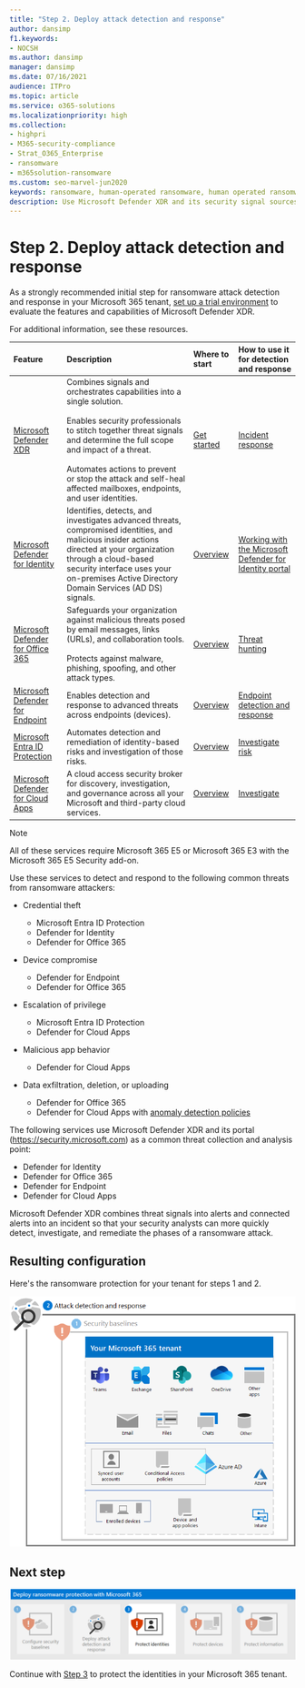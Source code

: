 ```yaml
---
title: "Step 2. Deploy attack detection and response"
author: dansimp
f1.keywords:
- NOCSH
ms.author: dansimp
manager: dansimp
ms.date: 07/16/2021
audience: ITPro
ms.topic: article
ms.service: o365-solutions
ms.localizationpriority: high
ms.collection:
- highpri
- M365-security-compliance
- Strat_O365_Enterprise
- ransomware
- m365solution-ransomware
ms.custom: seo-marvel-jun2020
keywords: ransomware, human-operated ransomware, human operated ransomware, HumOR, extortion attack, ransomware attack, encryption, cryptovirology, zero trust
description: Use Microsoft Defender XDR and its security signal sources to protect your Microsoft 365 resources from ransomware attacks.
---
```


# Step 2. Deploy attack detection and response

As a strongly recommended initial step for ransomware attack detection and response in your Microsoft 365 tenant, [set up a trial environment](/microsoft-365/security/defender/eval-overview) to evaluate the features and capabilities of Microsoft Defender XDR.

For additional information, see these resources.

| Feature | Description | Where to start | How to use it for detection and response |
|:-------|:-----|:-------|:-------|
| [Microsoft Defender XDR](/microsoft-365/security/defender) | Combines signals and orchestrates capabilities into a single solution. <br><br> Enables security professionals to stitch together threat signals and determine the full scope and impact of a threat. <br><br> Automates actions to prevent or stop the attack and self-heal affected mailboxes, endpoints, and user identities. | [Get started](/microsoft-365/security/defender/get-started) | [Incident response](/microsoft-365/security/defender/incidents-overview) |
| [Microsoft Defender for Identity](/defender-for-identity/what-is) |  Identifies, detects, and investigates advanced threats, compromised identities, and malicious insider actions directed at your organization through a cloud-based security interface uses your on-premises Active Directory Domain Services (AD DS) signals. | [Overview](/defender-for-identity/what-is) | [Working with the Microsoft Defender for Identity portal](/defender-for-identity/workspace-portal) |
| [Microsoft Defender for Office 365](/microsoft-365/security/office-365-security) | Safeguards your organization against malicious threats posed by email messages, links (URLs), and collaboration tools. <br><br> Protects against malware, phishing, spoofing, and other attack types. | [Overview](/microsoft-365/security/office-365-security/defender-for-office-365) | [Threat hunting](/microsoft-365/security/office-365-security/threat-explorer-threat-hunting) |
| [Microsoft Defender for Endpoint](/microsoft-365/security/defender-endpoint) | Enables detection and response to advanced threats across endpoints (devices). | [Overview](/microsoft-365/security/defender-endpoint/microsoft-defender-endpoint)  | [Endpoint detection and response](/microsoft-365/security/defender-endpoint/overview-endpoint-detection-response) |
| [Microsoft Entra ID Protection](/azure/active-directory/identity-protection/) | Automates detection and remediation of identity-based risks and investigation of those risks. | [Overview](/azure/active-directory/identity-protection/overview-identity-protection) | [Investigate risk](/azure/active-directory/identity-protection/howto-identity-protection-investigate-risk) |
| [Microsoft Defender for Cloud Apps](/cloud-app-security) | A cloud access security broker for discovery, investigation, and governance across all your Microsoft and third-party cloud services. | [Overview](/cloud-app-security/what-is-cloud-app-security) | [Investigate](/cloud-app-security/investigate) |

> [!NOTE]
> All of these services require Microsoft 365 E5 or Microsoft 365 E3 with the Microsoft 365 E5 Security add-on.

Use these services to detect and respond to the following common threats from ransomware attackers:

- Credential theft

  - Microsoft Entra ID Protection
  - Defender for Identity
  - Defender for Office 365

- Device compromise

  - Defender for Endpoint
  - Defender for Office 365

- Escalation of privilege

  - Microsoft Entra ID Protection
  - Defender for Cloud Apps

- Malicious app behavior

  - Defender for Cloud Apps

- Data exfiltration, deletion, or uploading

  - Defender for Office 365
  - Defender for Cloud Apps with [anomaly detection policies](/cloud-app-security/anomaly-detection-policy#ransomware-activity)

The following services use Microsoft Defender XDR and its portal (https://security.microsoft.com) as a common threat collection and analysis point:

- Defender for Identity
- Defender for Office 365
- Defender for Endpoint
- Defender for Cloud Apps

Microsoft Defender XDR combines threat signals into alerts and connected alerts into an incident so that your security analysts can more quickly detect, investigate, and remediate the phases of a ransomware attack.

## Resulting configuration

Here's the ransomware protection for your tenant for steps 1 and 2.

![Ransomware protection for your Microsoft 365 tenant after Step 2](../media/ransomware-protection-microsoft-365/ransomware-protection-microsoft-365-architecture-step2.png)

## Next step

[![Step 3 for ransomware protection with Microsoft 365](../media/ransomware-protection-microsoft-365/ransomware-protection-microsoft-365-step3.png)](ransomware-protection-microsoft-365-identities.md)

Continue with [Step 3](ransomware-protection-microsoft-365-identities.md) to protect the identities in your Microsoft 365 tenant.
